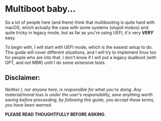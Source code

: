# Multiboot baby...

So a lot of people here \(and there\) think that multibooting is quite hard with macOS, which actually the case with some systems \(stupid mobos\) and quite tricky in legacy mode, but as far as you're using UEFI, it's very _**VERY**_ easy.

To begin with, I will start with UEFI mode, which is the easiest setup to do. This guide will cover different situations, and I will try to implement linux too for people who are into that. I don't know if I will put a legacy dualboot \(with GPT, and not MBR\) until I do some extensive tests.

## Disclaimer:

_Neither I, nor anyone here, is responsible for what you're doing. Any material/moral loss is under the user's responsibility, save anything worth saving before proceeding, by following this guide, you accept these terms, you have been warned._

**PLEASE READ THOUGHTFULLY BEFORE ASKING.**

